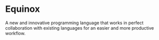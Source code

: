 # Equinox
A new and innovative programming language that works in perfect collaboration with existing languages for an easier and more productive workflow.
